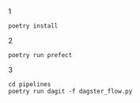 1
```commandline
poetry install
```

2
```commandline
poetry run prefect
```

3
```commandline
cd pipelines
poetry run dagit -f dagster_flow.py
```

